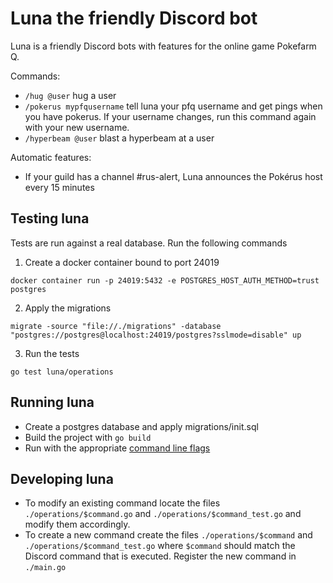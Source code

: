 # Luna the friendly Discord bot

Luna is a friendly Discord bots with features for the online game Pokefarm Q.

Commands:
- `/hug @user` hug a user
- `/pokerus mypfqusername` tell luna your pfq username and get pings when you have pokerus. If your username changes, run this command again with your new username.
- `/hyperbeam @user` blast a hyperbeam at a user

Automatic features:
- If your guild has a channel #rus-alert, Luna announces the Pokérus host every 15 minutes

## Testing luna

Tests are run against a real database. Run the following commands

1. Create a docker container bound to port 24019

`docker container run -p 24019:5432 -e POSTGRES_HOST_AUTH_METHOD=trust postgres`

2. Apply the migrations


`migrate -source "file://./migrations" -database "postgres://postgres@localhost:24019/postgres?sslmode=disable" up`

3. Run the tests

`go test luna/operations`

## Running luna

- Create a postgres database and apply migrations/init.sql
- Build the project with `go build`
- Run with the appropriate [command line flags](./main.go)

## Developing luna
- To modify an existing command locate the files `./operations/$command.go` and `./operations/$command_test.go` and modify them accordingly.
- To create a new command create the files `./operations/$command` and `./operations/$command_test.go` where `$command` should match the Discord command that is executed. Register the new command in `./main.go`